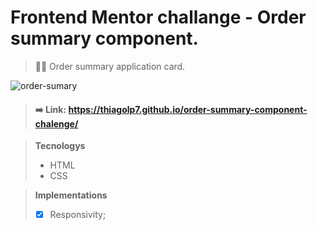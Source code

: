 # Frontend Mentor challange - Order summary component.

> :raising_hand_man: Order summary application card.

![order-sumary](https://user-images.githubusercontent.com/92824127/153199376-1bdc8ce9-a250-46fd-b711-5b36be4d1202.gif)

> #### ➡️ Link: https://thiagolp7.github.io/order-summary-component-chalenge/

> **Tecnologys**
>
> - HTML
> - CSS

> **Implementations**
>
> - [x] Responsivity;
